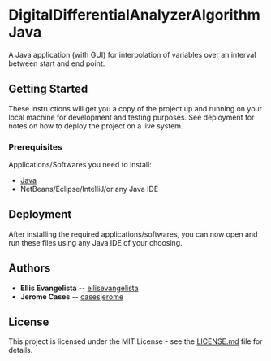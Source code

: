 # DigitalDifferentialAnalyzerAlgorithmJava
A Java application (with GUI) for interpolation of variables over an interval between start and end point. 

## Getting Started
These instructions will get you a copy of the project up and running on your local machine for development and testing purposes. See deployment for notes on how to deploy the project on a live system.

### Prerequisites
Applications/Softwares you need to install:
* [Java](https://java.com/en/download/)
* NetBeans/Eclipse/IntelliJ/or any Java IDE

## Deployment
After installing the required applications/softwares, you can now open and run these files using any Java IDE of your choosing.

## Authors
* **Ellis Evangelista** -- [ellisevangelista](https://github.com/ellisevangelista)
* **Jerome Cases** -- [casesjerome](https://github.com/casesjerome)

## License
This project is licensed under the MIT License - see the [LICENSE.md](LICENSE.md) file for details.
